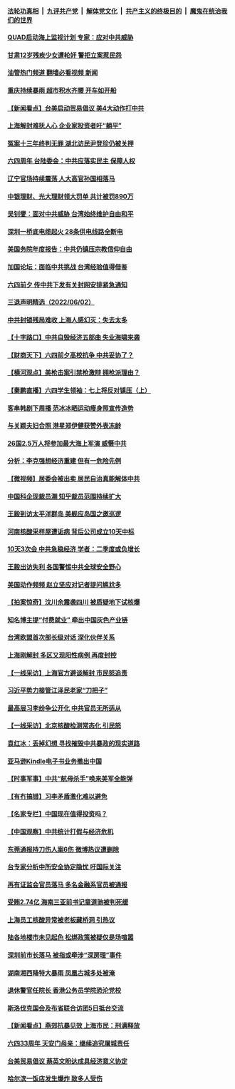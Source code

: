 ####  [法轮功真相](../../../../basic/blob/master/README.md?t=06032001) &nbsp;|&nbsp; [九评共产党](../../../../9ping.md/blob/master/README.md?t=06032001) &nbsp;|&nbsp; [解体党文化](../../../../jtdwh.md/blob/master/README.md?t=06032001)  &nbsp;|&nbsp; [共产主义的终极目的](../../../../gczydzjmd.md/blob/master/README.md?t=06032001) &nbsp;|&nbsp; [魔鬼在统治我们的世界](../../../../mgztzwmdsj.md/blob/master/README.md?t=06032001) 

#### [QUAD启动海上监视计划 专家：应对中共威胁](../pages/nsc413/n13750988.md?t=06032001) 

#### [甘肃12岁残疾少女遭轮奸 警拒立案惹民怨](../pages/nsc413/n13751538.md?t=06032001) 

#### [油管热门频道 翻墙必看视频 新闻](http://45.76.130.85:81/youtube.html?06032001)

#### [重庆持续暴雨 超市积水齐腰 开车如开船](../pages/nsc413/n13751506.md?t=06032001) 

#### [【新闻看点】台美启动贸易倡议 美4大动作打中共](../pages/nsc413/n13751273.md?t=06032001) 

#### [上海解封难抚人心 企业家投资者吁“躺平”](../pages/nsc413/n13751501.md?t=06032001) 

#### [冤案十三年终判无罪 湖北访民尹登珍仍被关押](../pages/nsc413/n13751517.md?t=06032001) 

#### [六四周年 台陆委会：中共应落实民主 保障人权](../pages/nsc413/n13751442.md?t=06032001) 

#### [辽宁官场持续震荡 人大高官孙国相落马](../pages/nsc413/n13751508.md?t=06032001) 

#### [中银理财、光大理财领大罚单 共计被罚890万](../pages/nsc413/n13751428.md?t=06032001) 

#### [吴钊燮：面对中共威胁 台湾始终维护自由和平](../pages/nsc413/n13751361.md?t=06032001) 

#### [深圳一桥底电缆起火 28条供电线路全断电](../pages/nsc413/n13751439.md?t=06032001) 

#### [美国务院年度报告：中共仍镇压宗教信仰自由](../pages/nsc413/n13751412.md?t=06032001) 


#### [加国论坛：面临中共挑战 台湾经验值得借鉴](../pages/nsc413/n13751416.md?t=06032001) 

#### [六四前夕 传中共下发有关封网安排紧急通知](../pages/nsc413/n13751339.md?t=06032001) 

#### [三退声明精选（2022/06/02）](../pages/nsc413/n13751356.md?t=06032001) 

#### [中共封锁残局难收 上海人感幻灭：失去太多](../pages/nsc413/n13751162.md?t=06032001) 

#### [【十字路口】中共自毁经济五部曲 失业海啸来袭](../pages/nsc413/n13751263.md?t=06032001) 

#### [【财商天下】六四前夕高校抗争 中共妥协了？](../pages/nsc413/n13751091.md?t=06032001) 

#### [【横河观点】美枪击案引禁枪激辩 拥枪派理由？](../pages/nsc413/n13751269.md?t=06032001) 

#### [【秦鹏直播】六四学生领袖：七上将反对镇压（上）](../pages/nsc413/n13751038.md?t=06032001) 

#### [客串韩剧下周播 范冰冰晒运动瘦身照宣传造势](../pages/nsc413/n13751191.md?t=06032001) 

#### [与关颖夫妇合照 港星郑伊健获赞外表冻龄](../pages/nsc413/n13751230.md?t=06032001) 

#### [26国2.5万人将参加最大海上军演 威慑中共](../pages/nsc413/n13751040.md?t=06032001) 

#### [分析：李克强想经济重建 但有一危险先例](../pages/nsc413/n13750577.md?t=06032001) 

#### [【微视频】居委会被出卖 居民自治真能解体中共](../pages/nsc413/n13751033.md?t=06032001) 

#### [中国科企现裁员潮 知乎裁员范围持续扩大](../pages/nsc413/n13751239.md?t=06032001) 

#### [王毅到访太平洋群岛 美舰应岛国之邀巡逻](../pages/nsc413/n13751112.md?t=06032001) 

#### [河南核酸采样屋遭诟病 背后公司成立10天中标](../pages/nsc413/n13751197.md?t=06032001) 

#### [10天3次会 中共急稳经济 学者：二季度或负增长](../pages/nsc413/n13751171.md?t=06032001) 

#### [王毅出访失利 各国警惕中共全球安全野心](../pages/nsc413/n13751115.md?t=06032001) 

#### [美国动作频频 赵立坚应对记者提问尴尬多](../pages/nsc413/n13751169.md?t=06032001) 

#### [【拍案惊奇】汶川余震袭四川 被质疑地下试核爆](../pages/nsc413/n13751002.md?t=06032001) 

#### [知名博主提“付费就业” 牵出中国灰色产业链](../pages/nsc413/n13750980.md?t=06032001) 

#### [台湾欧盟首次部长级对话 深化伙伴关系](../pages/nsc413/n13751071.md?t=06032001) 

#### [上海刚解封 多区又现阳性病例 再度封控](../pages/nsc413/n13751075.md?t=06032001) 

#### [【一线采访】上海官方避谈解封 市民怒追责](../pages/nsc413/n13751043.md?t=06032001) 

#### [习近平势力接管江泽民老家“刀把子”](../pages/nsc413/n13751076.md?t=06032001) 

#### [最高层习李纷争公开化 中共官员无所适从](../pages/nsc413/n13751052.md?t=06032001) 

#### [【一线采访】北京核酸检测常态化 引民怒](../pages/nsc413/n13751021.md?t=06032001) 

#### [袁红冰：丢掉幻想 寻找摧毁中共暴政的现实道路](../pages/nsc413/n13751001.md?t=06032001) 

#### [亚马逊Kindle电子书业务撤出中国](../pages/nsc413/n13750981.md?t=06032001) 

#### [【时事军事】中共“航母杀手”唤来美军全能弹](../pages/nsc413/n13750425.md?t=06032001) 

#### [【有冇搞错】习李矛盾激化难以避免](../pages/nsc413/n13750461.md?t=06032001) 

#### [【名家专栏】中国现在值得投资吗？](../pages/nsc413/n13750210.md?t=06032001) 

#### [【中国观察】中共统计打假与经济危机](../pages/nsc413/n13750644.md?t=06032001) 

#### [东莞通报持刀伤人案6伤 微博热议遭删除](../pages/nsc413/n13750925.md?t=06032001) 

#### [台专家分析中所安全协定隐忧 吁国际关注](../pages/nsc413/n13750685.md?t=06032001) 

#### [再有证监会官员落马 多名金融系官员被通报](../pages/nsc413/n13750902.md?t=06032001) 

#### [受贿2.74亿 海南三亚前书记童道驰被判死缓](../pages/nsc413/n13750880.md?t=06032001) 

#### [上海员工核酸异常被老板藏桥洞 引热议](../pages/nsc413/n13750893.md?t=06032001) 

#### [陆各地楼市未见起色 松绑政策被疑仅是场喧嚣](../pages/nsc413/n13750720.md?t=06032001) 

#### [深圳前市长落马 被指或牵涉“深房理”事件](../pages/nsc413/n13750786.md?t=06032001) 

#### [湖南湘西降特大暴雨 凤凰古城多处被淹](../pages/nsc413/n13750772.md?t=06032001) 

#### [退休警官任院长 香港公务员学院恐沦党校](../pages/nsc413/n13750737.md?t=06032001) 

#### [斯洛伐克国会及布省联合访团5日抵台交流](../pages/nsc413/n13750694.md?t=06032001) 

#### [【新闻看点】燕郊抗暴见效 上海市民：刑满释放](../pages/nsc413/n13750246.md?t=06032001) 

#### [六四33周年 天安门母亲：继续追究屠城责任](../pages/nsc413/n13750546.md?t=06032001) 

#### [台美贸易倡议 蔡英文盼达成具经济意义协定](../pages/nsc413/n13750626.md?t=06032001) 

#### [哈尔滨一饭店发生爆炸 致多人受伤](../pages/nsc413/n13750669.md?t=06032001) 

<img src='http://gfw-breaker.win/goodnews/indexes/nsc413.md' width='0px' height='0px'/>
